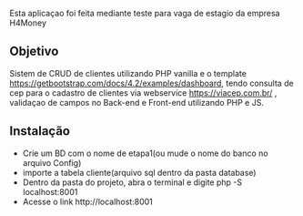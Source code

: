 Esta aplicaçao foi feita mediante teste para vaga de estagio da empresa H4Money

## Objetivo

Sistem de CRUD de clientes utilizando PHP vanilla e o template https://getbootstrap.com/docs/4.2/examples/dashboard, tendo consulta de cep para o cadastro de clientes via webservice https://viacep.com.br/ , validaçao de campos no Back-end e Front-end utilizando PHP e JS.

## Instalação 

* Crie um BD com o nome de etapa1(ou mude o nome do banco no arquivo Config)
* importe a tabela cliente(arquivo sql dentro da pasta database)
* Dentro da pasta do projeto, abra o terminal e digite php -S localhost:8001
* Acesse o link http://localhost:8001
